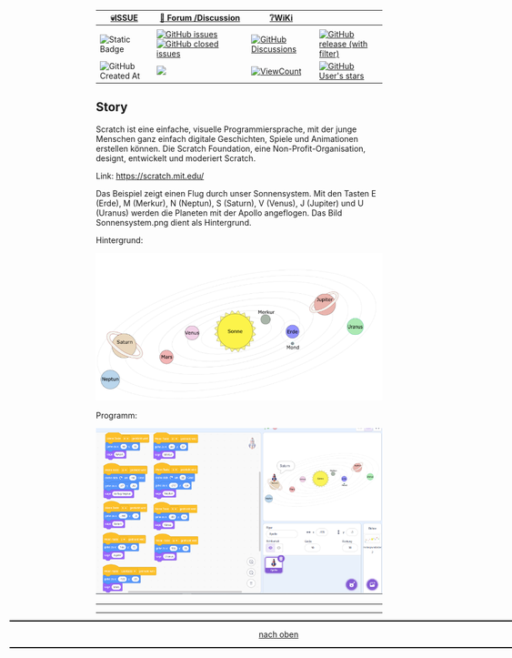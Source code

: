 <a name="oben"></a>

<div align="center">

|[:skull:ISSUE](https://github.com/frankyhub/Space-Scratch/issues?q=is%3Aissue)|[:speech_balloon: Forum /Discussion](https://github.com/frankyhub/Space-Scratch/discussions)|[:grey_question:WiKi](https://github.com/frankyhub/Space-Scratch/wiki)||
|--|--|--|--|
| | | | |
|![Static Badge](https://img.shields.io/badge/RepoNr.:-%2087-blue)|<a href="https://github.com/frankyhub/Space-Scratch/issues">![GitHub issues](https://img.shields.io/github/issues/frankyhub/Space-Scratch)![GitHub closed issues](https://img.shields.io/github/issues-closed/frankyhub/Space-Scratch)|<a href="https://github.com/frankyhub/Space-Scratch/discussions">![GitHub Discussions](https://img.shields.io/github/discussions/frankyhub/Space-Scratch)|<a href="https://github.com/frankyhub/Space-Scratch/releases">![GitHub release (with filter)](https://img.shields.io/github/v/release/frankyhub/Space-Scratch)|
|![GitHub Created At](https://img.shields.io/github/created-at/frankyhub/Space-Scratch)| <a href="https://github.com/frankyhub/Space-Scratch/pulse" alt="Activity"><img src="https://img.shields.io/github/commit-activity/m/badges/shields" />| <a href="https://github.com/frankyhub/Space-Scratch/graphs/traffic"><img alt="ViewCount" src="https://views.whatilearened.today/views/github/frankyhub/github-clone-count-badge.svg">  |<a href="https://github.com/frankyhub?tab=stars"> ![GitHub User's stars](https://img.shields.io/github/stars/frankyhub)|
</div>


## Story
Scratch ist eine einfache, visuelle Programmiersprache, mit der junge Menschen ganz einfach digitale Geschichten, Spiele und Animationen erstellen können. Die Scratch Foundation, eine Non-Profit-Organisation, designt, entwickelt und moderiert Scratch.

Link: https://scratch.mit.edu/

Das Beispiel zeigt einen Flug durch unser Sonnensystem. Mit den Tasten E (Erde), M (Merkur), N (Neptun), S (Saturn), V (Venus), J (Jupiter) und U (Uranus) werden die Planeten mit der Apollo angeflogen.
Das Bild Sonnensystem.png dient als Hintergrund.

Hintergrund:

![Bild](pic/Sonnensystem.png)

Programm:

![Bild](pic/Apollo-Mission_Programm.png)

---

<div style="position:absolute; left:2cm; ">   
<ol class="breadcrumb" style="border-top: 2px solid black;border-bottom:2px solid black; height: 45px; width: 900px;"> <p align="center"><a href="#oben">nach oben</a></p></ol>
</div>  

---
